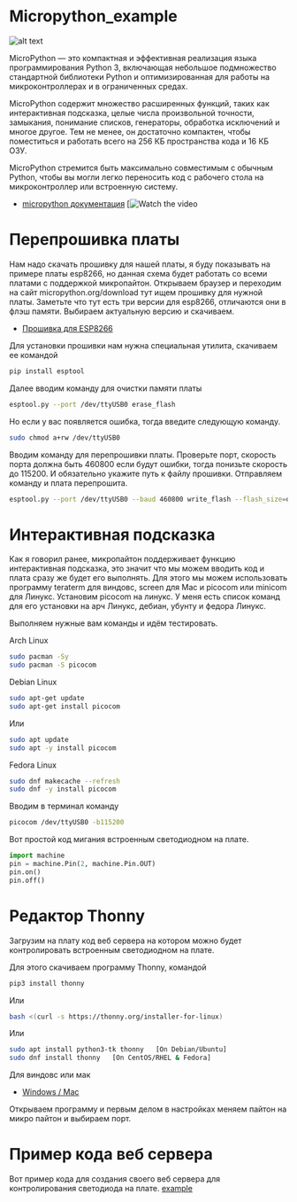 # Micropython_example


![alt text](https://upload.wikimedia.org/wikipedia/commons/thumb/4/4e/Micropython-logo.svg/1200px-Micropython-logo.svg.png)

MicroPython — это компактная и эффективная реализация языка программирования Python 3, включающая небольшое подмножество стандартной библиотеки Python и оптимизированная для работы на микроконтроллерах и в ограниченных средах.

MicroPython содержит множество расширенных функций, таких как интерактивная подсказка, целые числа произвольной точности, замыкания, понимание списков, генераторы, обработка исключений и многое другое. Тем не менее, он достаточно компактен, чтобы поместиться и работать всего на 256 КБ пространства кода и 16 КБ ОЗУ.

MicroPython стремится быть максимально совместимым с обычным Python, чтобы вы могли легко переносить код с рабочего стола на микроконтроллер или встроенную систему.

* [micropython документация](http://docs.micropython.org/en/latest/library/index.html)
[![Watch the video](https://youtu.be/-a0UWcFG3VA)

# Перепрошивка платы

Нам надо скачать прошивку для нашей платы, я буду показывать на примере платы esp8266, но данная схема будет работать со всеми платами с поддержкой микропайтон. Открываем браузер и переходим на сайт micropython.org/download тут ищем прошивку для нужной платы. Заметьте что тут есть три версии для esp8266, отличаются они в флэш памяти. Выбираем актуальную версию и скачиваем.

* [Прошивка для ESP8266](https://micropython.org/download/esp8266-1m/)

Для установки прошивки нам нужна специальная утилита, скачиваем ее командой 
```sh
pip install esptool 
```

Далее вводим команду для очистки памяти платы
```sh
esptool.py --port /dev/ttyUSB0 erase_flash
```

Но если у вас появляется ошибка, тогда введите следующую команду.
```sh
sudo chmod a+rw /dev/ttyUSB0
```

Вводим команду для перепрошивки платы. Проверьте порт, скорость порта должна быть 460800 если будут ошибки, тогда понизьте скорость до 115200. И обязательно укажите путь к файлу прошивки. Отправляем команду и плата перепрошита.
```sh
esptool.py --port /dev/ttyUSB0 --baud 460800 write_flash --flash_size=detect 0 /home/stanislav/Загрузки/esp8266-1m-20220618-v1.19.1.bin
```

# Интерактивная подсказка

Как я говорил ранее, микропайтон поддерживает функцию интерактивная подсказка, это значит что мы можем вводить код и плата сразу же будет его выполнять. Для этого мы можем использовать программу teraterm для виндовс, screen для Mac и picocom или minicom для Линукс. Установим picocom на линукс. У меня есть список команд для его установки на арч Линукс, дебиан, убунту и федора Линукс.

Выполняем нужные вам команды и идём тестировать.

Arch Linux
```sh
sudo pacman -Sy
sudo pacman -S picocom
```

Debian Linux
```sh
sudo apt-get update
sudo apt-get install picocom
```
Или
```sh
sudo apt update
sudo apt -y install picocom
```

Fedora Linux
```sh
sudo dnf makecache --refresh
sudo dnf -y install picocom
```
Вводим в терминал команду
```sh
picocom /dev/ttyUSB0 -b115200
```

Вот простой код мигания встроенным светодиодном на плате.
```py
import machine
pin = machine.Pin(2, machine.Pin.OUT)
pin.on()
pin.off()
```

# Редактор Thonny

Загрузим на плату код веб сервера на котором можно будет контролировать встроенным светодиодном на плате.

Для этого скачиваем программу Thonny, командой
```sh
pip3 install thonny
```
Или
```sh
bash <(curl -s https://thonny.org/installer-for-linux)
```
Или
```sh
sudo apt install python3-tk thonny   [On Debian/Ubuntu]
sudo dnf install thonny   [On CentOS/RHEL & Fedora]
```

Для виндовс или мак
* [Windows / Mac](https://thonny.org/)

Открываем программу и первым делом в настройках меняем пайтон на микро пайтон и выбираем порт.

# Пример кода веб сервера

Вот пример кода для создания своего веб сервера для контролирования светодиода на плате.
[example](https://github.com/itprosta/micropython_example/tree/main/web_server_example)
